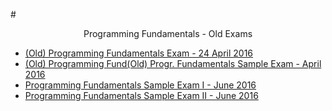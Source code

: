 #<p align="center"> Programming Fundamentals - Old Exams<p>

- <a href="https://github.com/stefkavasileva/Programming-Fundamentals/tree/master/OldExams/(Old)Exam-24April2016" > (Old) Programming Fundamentals Exam - 24 April 2016 </a> 
- <a href="https://github.com/stefkavasileva/Programming-Fundamentals/tree/master/OldExams/(Old)Exam-April2016" > (Old) Programming Fund(Old) Progr. Fundamentals Sample Exam - April 2016 </a> 
- <a href="https://github.com/stefkavasileva/Programming-Fundamentals/tree/master/OldExams/SampleExamI-June2016"> Programming Fundamentals Sample Exam I - June 2016</a>
- <a href="https://github.com/stefkavasileva/Programming-Fundamentals/tree/master/OldExams/SampleExamII-June2016"> Programming Fundamentals Sample Exam II - June 2016</a>